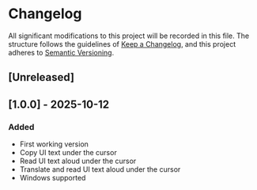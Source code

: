 # Changelog

All significant modifications to this project will be recorded in this file. The structure follows the guidelines of [Keep a Changelog](https://keepachangelog.com/en/1.1.0/), and this project adheres to [Semantic Versioning](https://semver.org/spec/v2.0.0.html).

## [Unreleased]

## [1.0.0] - 2025-10-12

### Added

- First working version
- Copy UI text under the cursor
- Read UI text aloud under the cursor
- Translate and read UI text aloud under the cursor
- Windows supported

